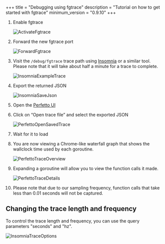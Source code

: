 +++
title =  "Debugging using fgtrace"
description = "Tutorial on how to get started with fgtrace"
minimum_version = "0.9.10"
+++

1. Enable fgtrace

   ![ActivateFgtrace](/images/development/fgtrace/01_activate_fgtrace.png)

2. Forward the new fgtrace port

   ![ForwardFgtrace](/images/development/fgtrace/02_activate_forwarding.png)

3. Visit the `/debug/fgtrace` trace path using [Insomnia](https://insomnia.rest/) or a similar tool. Please note that it will take about half a minute for a trace to complete.

   ![InsomniaExampleTrace](/images/development/fgtrace/03_insomnia_example_trace.png)

4. Export the returned JSON

   ![InsomniaSaveJson](/images/development/fgtrace/04_insomnia_save_trace.png)

5. Open the [Perfetto UI](https://ui.perfetto.dev/)
6. Click on “Open trace file” and select the exported JSON

   ![PerfettoOpenSavedTrace](/images/development/fgtrace/05_perfetto_open_trace.png)

7. Wait for it to load
8. You are now viewing a Chrome-like waterfall graph that shows the wallclock time used by each goroutine.

   ![PerfettoTraceOverview](/images/development/fgtrace/06_perfetto_trace_overview.png)

9. Expanding a goroutine will allow you to view the function calls it made.

   ![PerfettoTraceDetails](/images/development/fgtrace/07_perfetto_trace_details.png)

10. Please note that due to our sampling frequency, function calls that take less than 0.01 seconds will not be captured.


## Changing the trace length and frequency

To control the trace length and frequency, you can use the query parameters "seconds" and "hz".

![InsomniaTraceOptions](/images/development/fgtrace/08_insomnia_trace_options.png)